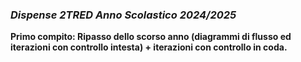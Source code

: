 ### *Dispense 2TRED Anno Scolastico 2024/2025*

**Primo compito: Ripasso dello scorso anno (diagrammi di flusso ed iterazioni con controllo intesta) + iterazioni con controllo in coda.**  
